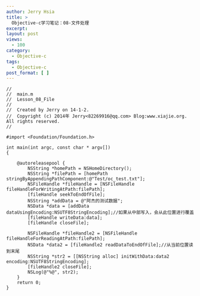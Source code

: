 ```yaml
---
author: Jerry Hsia
title: >
  Objective-c学习笔记：08-文件处理
excerpt:
layout: post
views:
  - 100
category:
  - Objective-c
tags:
  - Objective-c
post_format: [ ]
---
```

    //
    //  main.m
    //  Lesson_08_File
    //
    //  Created by Jerry on 14-1-2.
    //  Copyright (c) 2014年 Jerry<82269916@qq.com> Blog:www.xiajie.org. All rights reserved.
    //
    
    #import <Foundation/Foundation.h>
    
    int main(int argc, const char * argv[])
    {
    
        @autoreleasepool {
            NSString *homePath = NSHomeDirectory();
            NSString *filePath = [homePath stringByAppendingPathComponent:@"Test/oc_test.txt"];
            NSFileHandle *fileHandle = [NSFileHandle fileHandleForWritingAtPath:filePath];
            [fileHandle seekToEndOfFile];
            NSString *addData = @"阿杰的测试数据";
            NSData *data = [addData dataUsingEncoding:NSUTF8StringEncoding];//如果从中部写入，会从此位置进行覆盖
            [fileHandle writeData:data];
            [fileHandle closeFile];
    
            NSFileHandle *fileHandle2 = [NSFileHandle fileHandleForReadingAtPath:filePath];
            NSData *data2 = [fileHandle2 readDataToEndOfFile];//从当前位置读到末尾
            NSString *str2 = [[NSString alloc] initWithData:data2 encoding:NSUTF8StringEncoding];
            [fileHandle2 closeFile];
            NSLog(@"%@", str2);
        }
        return 0;
    }

 